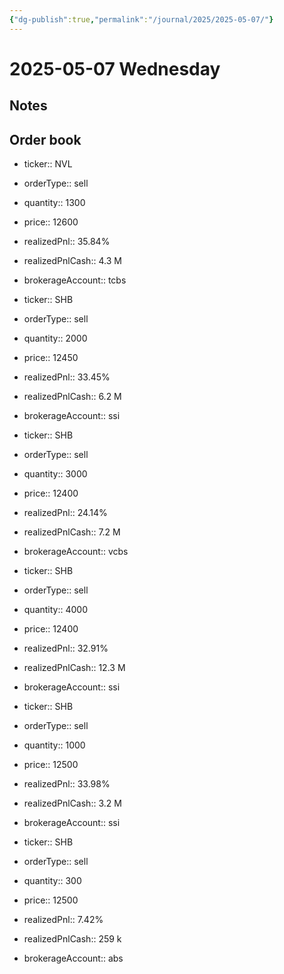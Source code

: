 ```yaml
---
{"dg-publish":true,"permalink":"/journal/2025/2025-05-07/"}
---
```


# 2025-05-07 Wednesday

## Notes

## Order book

- ticker:: NVL
- orderType:: sell
- quantity:: 1300
- price:: 12600
- realizedPnl:: 35.84%
- realizedPnlCash:: 4.3 M
- brokerageAccount:: tcbs

- ticker:: SHB
- orderType:: sell
- quantity:: 2000
- price:: 12450
- realizedPnl:: 33.45%
- realizedPnlCash:: 6.2 M
- brokerageAccount:: ssi

- ticker:: SHB
- orderType:: sell
- quantity:: 3000
- price:: 12400
- realizedPnl:: 24.14%
- realizedPnlCash:: 7.2 M
- brokerageAccount:: vcbs

- ticker:: SHB
- orderType:: sell
- quantity:: 4000
- price:: 12400
- realizedPnl:: 32.91%
- realizedPnlCash:: 12.3 M
- brokerageAccount:: ssi

- ticker:: SHB
- orderType:: sell
- quantity:: 1000
- price:: 12500
- realizedPnl:: 33.98%
- realizedPnlCash:: 3.2 M
- brokerageAccount:: ssi

- ticker:: SHB
- orderType:: sell
- quantity:: 300
- price:: 12500
- realizedPnl:: 7.42%
- realizedPnlCash:: 259 k
- brokerageAccount:: abs